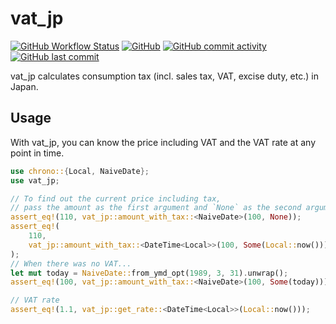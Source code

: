 # vat_jp

[![GitHub Workflow Status](https://img.shields.io/github/actions/workflow/status/nabetama/vat_jp/build-test.yml?branch=main)](https://github.com/nabetama/vat_jp/actions)
[![GitHub](https://img.shields.io/github/license/nabetama/vat_jp)](https://github.com/nabetama/vat_jp/blob/main/LICENSE)
[![GitHub commit activity](https://img.shields.io/github/commit-activity/m/nabetama/vat_jp)](https://github.com/nabetama/vat_jp/pulse)
[![GitHub last commit](https://img.shields.io/github/last-commit/nabetama/vat_jp)](https://github.com/nabetama/vat_jp/commits/main)

vat_jp calculates consumption tax (incl. sales tax, VAT, excise duty, etc.) in Japan.

## Usage

With vat_jp, you can know the price including VAT and the VAT rate at any point in time.

```rs
use chrono::{Local, NaiveDate};
use vat_jp;

// To find out the current price including tax,
// pass the amount as the first argument and `None` as the second argument.
assert_eq!(110, vat_jp::amount_with_tax::<NaiveDate>(100, None));
assert_eq!(
    110,
    vat_jp::amount_with_tax::<DateTime<Local>>(100, Some(Local::now()))
);
// When there was no VAT...
let mut today = NaiveDate::from_ymd_opt(1989, 3, 31).unwrap();
assert_eq!(100, vat_jp::amount_with_tax::<NaiveDate>(100, Some(today)));

// VAT rate
assert_eq!(1.1, vat_jp::get_rate::<DateTime<Local>>(Local::now()));
```
